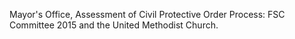﻿---
fname: 'Sarah'
lname: 'Smith'
id: 461
published: False
layout: judge-bio
---
Mayor's Office, Assessment of Civil Protective Order Process:
FSC Committee 2015 and the United Methodist Church.
